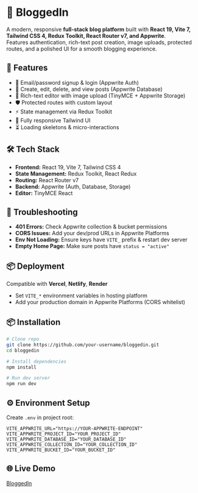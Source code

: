 # 📝 BloggedIn  

A modern, responsive **full-stack blog platform** built with **React 19, Vite 7, Tailwind CSS 4, Redux Toolkit, React Router v7, and Appwrite**.  
Features authentication, rich-text post creation, image uploads, protected routes, and a polished UI for a smooth blogging experience.  

## 🚀 Features  
- 🔑 Email/password signup & login (Appwrite Auth)  
- 📝 Create, edit, delete, and view posts (Appwrite Database)  
- 🎨 Rich-text editor with image upload (TinyMCE + Appwrite Storage)  
- 🛡 Protected routes with custom layout  
- ⚡ State management via Redux Toolkit  
- 📱 Fully responsive Tailwind UI  
- ⏳ Loading skeletons & micro-interactions  

## 🛠 Tech Stack  
- **Frontend:** React 19, Vite 7, Tailwind CSS 4  
- **State Management:** Redux Toolkit, React Redux  
- **Routing:** React Router v7  
- **Backend:** Appwrite (Auth, Database, Storage)  
- **Editor:** TinyMCE React

## 🐞 Troubleshooting  
- **401 Errors:** Check Appwrite collection & bucket permissions  
- **CORS Issues:** Add your dev/prod URLs in Appwrite Platforms  
- **Env Not Loading:** Ensure keys have `VITE_` prefix & restart dev server  
- **Empty Home Page:** Make sure posts have `status = "active"`  

## 📦 Deployment  
Compatible with **Vercel**, **Netlify**, **Render**  
- Set `VITE_*` environment variables in hosting platform  
- Add your production domain in Appwrite Platforms (CORS whitelist)  


## 📦 Installation  
```bash
# Clone repo
git clone https://github.com/your-username/bloggedin.git
cd bloggedin

# Install dependencies
npm install

# Run dev server
npm run dev
```
## ⚙️ Environment Setup  
Create `.env` in project root:  

```env
VITE_APPWRITE_URL="https://YOUR-APPWRITE-ENDPOINT"
VITE_APPWRITE_PROJECT_ID="YOUR_PROJECT_ID"
VITE_APPWRITE_DATABASE_ID="YOUR_DATABASE_ID"
VITE_APPWRITE_COLLECTION_ID="YOUR_COLLECTION_ID"
VITE_APPWRITE_BUCKET_ID="YOUR_BUCKET_ID"
```
## 🌐 Live Demo  
[BloggedIn](https://blogged-rho.vercel.app/)







